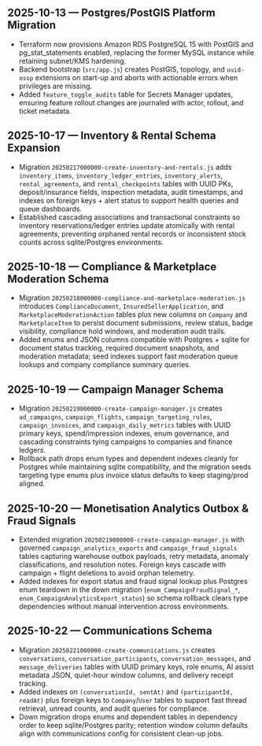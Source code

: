 ## 2025-10-13 — Postgres/PostGIS Platform Migration
- Terraform now provisions Amazon RDS PostgreSQL 15 with PostGIS and pg_stat_statements enabled, replacing the former MySQL instance while retaining subnet/KMS hardening.
- Backend bootstrap (`src/app.js`) creates PostGIS, topology, and `uuid-ossp` extensions on start-up and aborts with actionable errors when privileges are missing.
- Added `feature_toggle_audits` table for Secrets Manager updates, ensuring feature rollout changes are journaled with actor, rollout, and ticket metadata.

## 2025-10-17 — Inventory & Rental Schema Expansion
- Migration `20250217000000-create-inventory-and-rentals.js` adds `inventory_items`, `inventory_ledger_entries`, `inventory_alerts`, `rental_agreements`, and `rental_checkpoints` tables with UUID PKs, deposit/insurance fields, inspection metadata, audit timestamps, and indexes on foreign keys + alert status to support health queries and queue dashboards.
- Established cascading associations and transactional constraints so inventory reservations/ledger entries update atomically with rental agreements, preventing orphaned rental records or inconsistent stock counts across sqlite/Postgres environments.

## 2025-10-18 — Compliance & Marketplace Moderation Schema
- Migration `20250218000000-compliance-and-marketplace-moderation.js` introduces `ComplianceDocument`, `InsuredSellerApplication`, and `MarketplaceModerationAction` tables plus new columns on `Company` and `MarketplaceItem` to persist document submissions, review status, badge visibility, compliance hold windows, and moderation audit trails.
- Added enums and JSON columns compatible with Postgres + sqlite for document status tracking, required document snapshots, and moderation metadata; seed indexes support fast moderation queue lookups and company compliance summary queries.

## 2025-10-19 — Campaign Manager Schema
- Migration `20250219000000-create-campaign-manager.js` creates `ad_campaigns`, `campaign_flights`, `campaign_targeting_rules`, `campaign_invoices`, and `campaign_daily_metrics` tables with UUID primary keys, spend/impression indexes, enum governance, and cascading constraints tying campaigns to companies and finance ledgers.
- Rollback path drops enum types and dependent indexes cleanly for Postgres while maintaining sqlite compatibility, and the migration seeds targeting type enums plus invoice status defaults to keep staging/prod aligned.

## 2025-10-20 — Monetisation Analytics Outbox & Fraud Signals
- Extended migration `20250219000000-create-campaign-manager.js` with governed `campaign_analytics_exports` and `campaign_fraud_signals` tables capturing warehouse outbox payloads, retry metadata, anomaly classifications, and resolution notes. Foreign keys cascade with campaign + flight deletions to avoid orphan telemetry.
- Added indexes for export status and fraud signal lookup plus Postgres enum teardown in the down migration (`enum_CampaignFraudSignal_*`, `enum_CampaignAnalyticsExport_status`) so schema rollback clears type dependencies without manual intervention across environments.

## 2025-10-22 — Communications Schema
- Migration `20250221000000-create-communications.js` creates `conversations`, `conversation_participants`, `conversation_messages`, and `message_deliveries` tables with UUID primary keys, role enums, AI assist metadata JSON, quiet-hour window columns, and delivery receipt tracking.
- Added indexes on `(conversationId, sentAt)` and `(participantId, readAt)` plus foreign keys to `Company`/`User` tables to support fast thread retrieval, unread counts, and audit queries for compliance.
- Down migration drops enums and dependent tables in dependency order to keep sqlite/Postgres parity; retention window column defaults align with communications config for consistent clean-up jobs.
